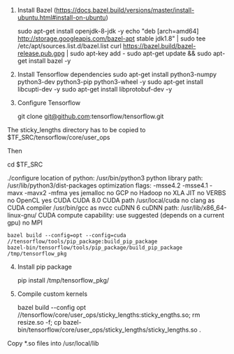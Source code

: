 1) Install Bazel
    (https://docs.bazel.build/versions/master/install-ubuntu.html#install-on-ubuntu)

    sudo apt-get install openjdk-8-jdk -y
    echo "deb [arch=amd64] http://storage.googleapis.com/bazel-apt stable jdk1.8" | sudo tee /etc/apt/sources.list.d/bazel.list
    curl https://bazel.build/bazel-release.pub.gpg | sudo apt-key add -
    sudo apt-get update && sudo apt-get install bazel -y

2) Install Tensorflow dependencies
    sudo apt-get install python3-numpy python3-dev python3-pip python3-wheel -y
    sudo apt-get install libcupti-dev -y
    sudo apt-get install libprotobuf-dev -y

3) Configure Tensorflow

    git clone git@github.com:tensorflow/tensorflow.git

The sticky_lengths directory has to be copied to $TF_SRC/tensorflow/core/user_ops

Then 

cd $TF_SRC

./configure
        location of python: /usr/bin/python3
        python library path: /usr/lib/python3/dist-packages
        optimization flags: -msse4.2 -msse4.1 -mavx -mavx2 -mfma
        yes jemalloc
        no GCP
        no Hadoop
        no XLA JIT
        no VERBS
        no OpenCL
        yes CUDA
        CUDA 8.0
        CUDA path /usr/local/cuda
        no clang as CUDA compiler
        /usr/bin/gcc as nvcc
        cuDNN 6
        cuDNN path: /usr/lib/x86_64-linux-gnu/
        CUDA compute capability: use suggested (depends on a current gpu)
        no MPI

    bazel build --config=opt --config=cuda //tensorflow/tools/pip_package:build_pip_package
    bazel-bin/tensorflow/tools/pip_package/build_pip_package /tmp/tensorflow_pkg

4) Install pip package

    pip install /tmp/tensorflow_pkg/<the name of the built whl file>

5) Compile custom kernels

    bazel build --config opt //tensorflow/core/user_ops/sticky_lengths:sticky_engths.so; rm resize.so -f; cp bazel-bin/tensorflow/core/user_ops/sticky_lengths/sticky_lengths.so .

Copy *.so files into /usr/local/lib

